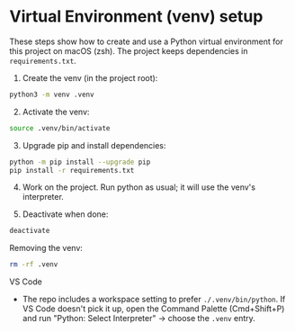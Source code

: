 # Virtual Environment (venv) setup

These steps show how to create and use a Python virtual environment for this project on macOS (zsh). The project keeps dependencies in `requirements.txt`.

1. Create the venv (in the project root):

```bash
python3 -m venv .venv
```

2. Activate the venv:

```bash
source .venv/bin/activate
```

3. Upgrade pip and install dependencies:

```bash
python -m pip install --upgrade pip
pip install -r requirements.txt
```

4. Work on the project. Run python as usual; it will use the venv's interpreter.

5. Deactivate when done:

```bash
deactivate
```

Removing the venv:

```bash
rm -rf .venv
```

VS Code

- The repo includes a workspace setting to prefer `./.venv/bin/python`. If VS Code doesn't pick it up, open the Command Palette (Cmd+Shift+P) and run "Python: Select Interpreter" → choose the `.venv` entry.
